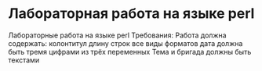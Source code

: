 # Лабораторная работа на языке perl
Лабораторные работа на языке perl
Требования: 
  Работа должна содержать:
    колонтитул
    длину строк
    все виды форматов
    дата должна быть тремя цифрами из трёх переменных
    Тема и бригада должны быть текстами
